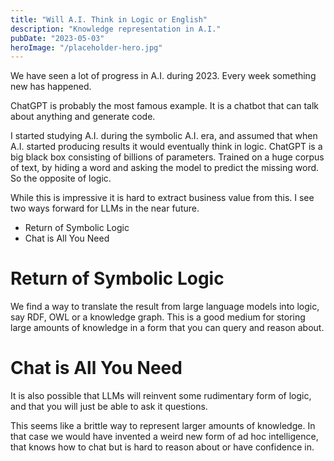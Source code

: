 ```yaml
---
title: "Will A.I. Think in Logic or English"
description: "Knowledge representation in A.I."
pubDate: "2023-05-03"
heroImage: "/placeholder-hero.jpg"
---
```


We have seen a lot of progress in A.I. during 2023. Every week something new has happened.

ChatGPT is probably the most famous example. It is a chatbot that can talk about anything and generate code.

I started studying A.I. during the symbolic A.I. era, and assumed that when A.I. started producing results it would eventually think in logic.
ChatGPT is a big black box consisting of billions of parameters. Trained on a huge corpus of text, by hiding a word and asking the model to predict the missing word. So the opposite of logic.

While this is impressive it is hard to extract business value from this. I see two ways forward for LLMs in the near future.

* Return of Symbolic Logic
* Chat is All You Need


# Return of Symbolic Logic

We find a way to translate the result from large language models into logic, say RDF, OWL or a knowledge graph.
This is a good medium for storing large amounts of knowledge in a form that you can query and reason about.

# Chat is All You Need

It is also possible that LLMs will reinvent some rudimentary form of logic, and that you will just be able to ask it questions.

This seems like a brittle way to represent larger amounts of knowledge. In that case we would have invented a weird new form of ad hoc intelligence, that knows how to chat but is hard to reason about or have confidence in.
